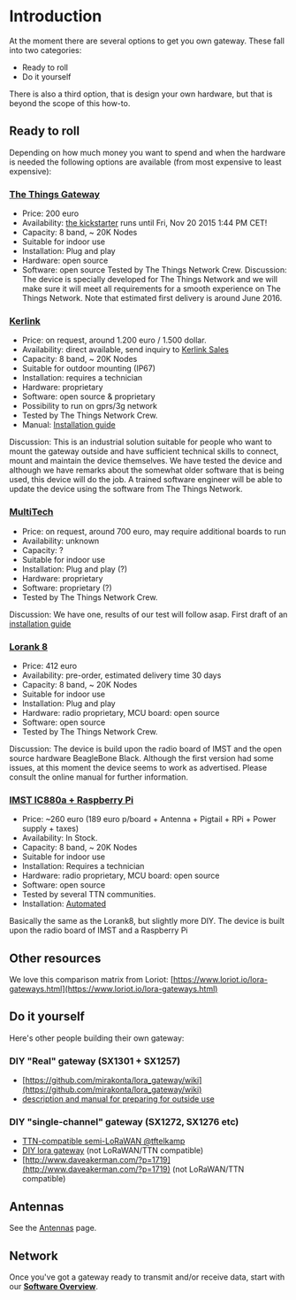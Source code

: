 # Introduction
At the moment there are several options to get you own gateway. These fall into two categories:
* Ready to roll
* Do it yourself

There is also a third option, that is design your own hardware, but that is beyond the scope of this how-to.

## Ready to roll
Depending on how much money you want to spend and when the hardware is needed the following options are available (from most expensive to least expensive):

### [The Things Gateway](http://thethingsnetwork.org/kickstarter-landing/kickstarter.html)
* Price: 200 euro 
* Availability: [the kickstarter](http://kickstarter.com/projects/419277966/the-things-network) runs until Fri, Nov 20 2015 1:44 PM CET!
* Capacity: 8 band, ~ 20K Nodes 
* Suitable for indoor use
* Installation: Plug and play
* Hardware: open source 
* Software: open source
Tested by The Things Network Crew.
Discussion: The device is specially developed for The Things Network and we will make sure it will meet all requirements for a smooth experience on The Things Network. Note that estimated first delivery is around June 2016.

### [Kerlink](http://www.kerlink.fr/en/)
* Price: on request, around 1.200 euro / 1.500 dollar.
* Availability: direct available, send inquiry to [Kerlink Sales](sales@kerlink.fr)
* Capacity: 8 band, ~ 20K Nodes 
* Suitable for outdoor mounting (IP67)
* Installation: requires a technician
* Hardware: proprietary
* Software: open source & proprietary
* Possibility to run on gprs/3g network
* Tested by The Things Network Crew.
* Manual: [Installation guide](/wiki/Installing-your-Kerlink)

Discussion: This is an industrial solution suitable for people who want to mount the gateway outside and have sufficient technical skills to connect, mount and maintain the device themselves. We have tested the device and although we have remarks about the somewhat older software that is being used, this device will do the job. A trained software engineer will be able to update the device using the software from The Things Network. 


### [MultiTech](http://www.multitech.com/brands/multiconnect-conduit)
* Price: on request, around 700 euro, may require additional boards to run
* Availability: unknown
* Capacity: ? 
* Suitable for indoor use
* Installation: Plug and play (?)
* Hardware: proprietary
* Software: proprietary (?)
* Tested by The Things Network Crew. 

Discussion: We have one, results of our test will follow asap. 
First draft of an [installation guide](/wiki/Installing-your-Multitech-mLinux-Conduit)

### [Lorank 8](http://www.hoperf.nl/LORANK-8)
* Price: 412 euro 
* Availability: pre-order, estimated delivery time 30 days
* Capacity: 8 band, ~ 20K Nodes 
* Suitable for indoor use
* Installation: Plug and play
* Hardware: radio proprietary, MCU board: open source 
* Software: open source
* Tested by The Things Network Crew.

Discussion: The device is build upon the radio board of IMST and the open
source hardware BeagleBone Black. Although the first version had some
issues, at this moment the device seems to work as advertised. Please consult
the online manual for further information.

### [IMST IC880a + Raspberry Pi](http://webshop.imst.de/radio-modules/ic880a-spi-lorawan-concentrator-868mhz.html)
* Price: ~260 euro (189 euro p/board + Antenna + Pigtail + RPi + Power supply + taxes)
* Availability: In Stock.
* Capacity: 8 band, ~ 20K Nodes 
* Suitable for indoor use
* Installation: Requires a technician
* Hardware: radio proprietary, MCU board: open source 
* Software: open source
* Tested by several TTN communities.
* Installation: [Automated](https://github.com/ttn-zh/ic880a-gateway/tree/spi)

Basically the same as the Lorank8, but slightly more DIY.
The device is built upon the radio board of IMST and a Raspberry Pi


## Other resources
We love this comparison matrix from Loriot:
[https://www.loriot.io/lora-gateways.html](https://www.loriot.io/lora-gateways.html)

## Do it yourself
Here's other people building their own gateway:

### DIY "Real" gateway (SX1301 + SX1257)
* [https://github.com/mirakonta/lora_gateway/wiki](https://github.com/mirakonta/lora_gateway/wiki)
* [description and manual for preparing for outside use](http://www.meiland.nl/2015/12/outdoor-lora-gateway/)

### DIY "single-channel" gateway (SX1272, SX1276 etc)
* [TTN-compatible semi-LoRaWAN @tftelkamp](https://github.com/tftelkamp/single_chan_pkt_fwd)
* [DIY lora gateway](http://cpham.perso.univ-pau.fr/LORA/RPIgateway.html) (not LoRaWAN/TTN compatible)
* [http://www.daveakerman.com/?p=1719](http://www.daveakerman.com/?p=1719) (not LoRaWAN/TTN compatible)


## Antennas

See the [Antennas](/wiki/Antennas) page.

## Network
Once you've got a gateway ready to transmit and/or receive data,
start with our **[Software Overview](/wiki/Software/Overview)**.
